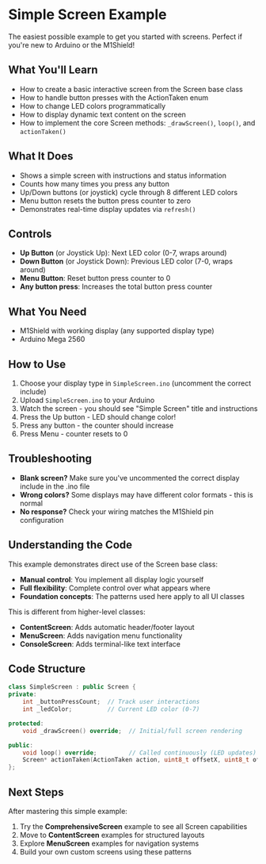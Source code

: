 # Simple Screen Example

The easiest possible example to get you started with screens. Perfect if you're new to Arduino or the M1Shield!

## What You'll Learn

- How to create a basic interactive screen from the Screen base class
- How to handle button presses with the ActionTaken enum
- How to change LED colors programmatically
- How to display dynamic text content on the screen
- How to implement the core Screen methods: `_drawScreen()`, `loop()`, and `actionTaken()`

## What It Does

- Shows a simple screen with instructions and status information
- Counts how many times you press any button
- Up/Down buttons (or joystick) cycle through 8 different LED colors
- Menu button resets the button press counter to zero
- Demonstrates real-time display updates via `refresh()`

## Controls

- **Up Button** (or Joystick Up): Next LED color (0-7, wraps around)
- **Down Button** (or Joystick Down): Previous LED color (7-0, wraps around)
- **Menu Button**: Reset button press counter to 0
- **Any button press**: Increases the total button press counter

## What You Need

- M1Shield with working display (any supported display type)
- Arduino Mega 2560

## How to Use

1. Choose your display type in `SimpleScreen.ino` (uncomment the correct include)
2. Upload `SimpleScreen.ino` to your Arduino
3. Watch the screen - you should see "Simple Screen" title and instructions
4. Press the Up button - LED should change color!
5. Press any button - the counter should increase
6. Press Menu - counter resets to 0

## Troubleshooting

- **Blank screen?** Make sure you've uncommented the correct display include in the .ino file
- **Wrong colors?** Some displays may have different color formats - this is normal
- **No response?** Check your wiring matches the M1Shield pin configuration

## Understanding the Code

This example demonstrates direct use of the Screen base class:

- **Manual control**: You implement all display logic yourself
- **Full flexibility**: Complete control over what appears where
- **Foundation concepts**: The patterns used here apply to all UI classes

This is different from higher-level classes:

- **ContentScreen**: Adds automatic header/footer layout
- **MenuScreen**: Adds navigation menu functionality
- **ConsoleScreen**: Adds terminal-like text interface

## Code Structure

```cpp
class SimpleScreen : public Screen {
private:
    int _buttonPressCount;  // Track user interactions
    int _ledColor;          // Current LED color (0-7)

protected:
    void _drawScreen() override;  // Initial/full screen rendering

public:
    void loop() override;         // Called continuously (LED updates)
    Screen* actionTaken(ActionTaken action, uint8_t offsetX, uint8_t offsetY) override;
};
```

## Next Steps

After mastering this simple example:

1. Try the **ComprehensiveScreen** example to see all Screen capabilities
2. Move to **ContentScreen** examples for structured layouts
3. Explore **MenuScreen** examples for navigation systems
4. Build your own custom screens using these patterns

